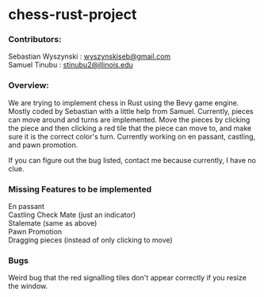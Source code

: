 # chess-rust-project
### Contributors:  
Sebastian Wyszynski : wyszynskiseb@gmail.com  
Samuel Tinubu : stinubu2@illinois.edu  

### Overview: 
We are trying to implement chess in Rust using the Bevy game engine.  
Mostly coded by Sebastian with a little help from Samuel.
Currently, pieces can move around and turns are implemented.
Move the pieces by clicking the piece and then clicking a red tile that the piece can move to, and make sure it is the correct color's turn.
Currently working on en passant, castling, and pawn promotion.  

If you can figure out the bug listed, contact me because currently, I have no clue.  

### Missing Features to be implemented
En passant  
Castling
Check Mate (just an indicator)  
Stalemate (same as above)  
Pawn Promotion  
Dragging pieces (instead of only clicking to move)  

### Bugs 
Weird bug that the red signalling tiles don't appear correctly if you resize the window.
